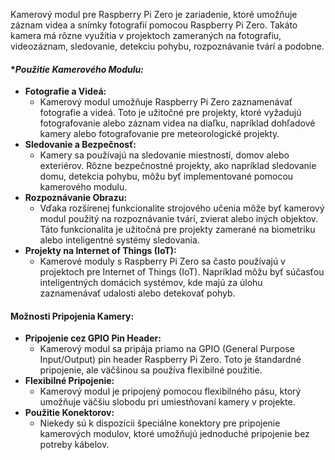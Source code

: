 Kamerový modul pre Raspberry Pi Zero je zariadenie, ktoré umožňuje záznam videa a snímky fotografií pomocou Raspberry Pi Zero. Takáto kamera má rôzne využitia v projektoch zameraných na fotografiu, videozáznam, sledovanie, detekciu pohybu, rozpoznávanie tvárí a podobne.

#### **Použitie Kamerového Modulu:*
- **Fotografie a Videá:**
	- Kamerový modul umožňuje Raspberry Pi Zero zaznamenávať fotografie a videá. Toto je užitočné pre projekty, ktoré vyžadujú fotografovanie alebo záznam videa na diaľku, napríklad dohľadové kamery alebo fotografovanie pre meteorologické projekty.
- **Sledovanie a Bezpečnosť:**
	- Kamery sa používajú na sledovanie miestností, domov alebo exteriérov. Rôzne bezpečnostné projekty, ako napríklad sledovanie domu, detekcia pohybu, môžu byť implementované pomocou kamerového modulu.
- **Rozpoznávanie Obrazu:**
	- Vďaka rozšírenej funkcionalite strojového učenia môže byť kamerový modul použitý na rozpoznávanie tvárí, zvierat alebo iných objektov. Táto funkcionalita je užitočná pre projekty zamerané na biometriku alebo inteligentné systémy sledovania.
- **Projekty na Internet of Things (IoT):**
	- Kamerové moduly s Raspberry Pi Zero sa často používajú v projektoch pre Internet of Things (IoT). Napríklad môžu byť súčasťou inteligentných domácich systémov, kde majú za úlohu zaznamenávať udalosti alebo detekovať pohyb.

#### Možnosti Pripojenia Kamery:
- **Pripojenie cez GPIO Pin Header:**
	- Kamerový modul sa pripája priamo na GPIO (General Purpose Input/Output) pin header Raspberry Pi Zero. Toto je štandardné pripojenie, ale väčšinou sa používa flexibilné použitie.
- **Flexibilné Pripojenie:**
	- Kamerový modul je pripojený pomocou flexibilného pásu, ktorý umožňuje väčšiu slobodu pri umiestňovaní kamery v projekte.
- **Použitie Konektorov:**
	- Niekedy sú k dispozícii špeciálne konektory pre pripojenie kamerových modulov, ktoré umožňujú jednoduché pripojenie bez potreby kábelov.
